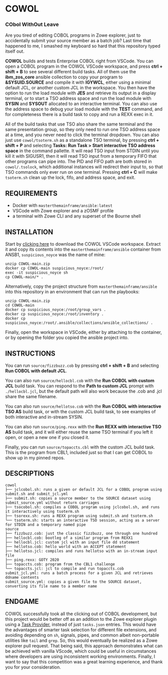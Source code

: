 # COWOL
### CObol WithOut Leave
Are you tired of editing COBOL programs in Zowe explorer, just to accidentally submit your source member as a batch job? Last time that happened to me, I smashed my keyboard so hard that this repository typed itself out.

**COWOL** builds and tests Enterprise COBOL right from VSCode. You can open a COBOL program in the COWOL VSCode workspace, and press **ctrl + shift + B** to see several different build tasks. All of them use the **ibm_zos_core** ansible collection to copy your program to **&SYSUID.SOURCE** and compile it with **IGYWCL**, either using a minimal default JCL, or another custom JCL in the workspace. You then have the option to run the load module with **JES** and retrieve its output in a display terminal, or to start a TSO address space and run the load module with **SYSIN** and **SYSOUT** allocated to an interactive terminal. You can also use the address space to debug your load module with the **TEST** command, and for completeness there is a build task to copy and run a REXX exec in it.

All of the build tasks that use TSO also share the same terminal and the same presentation group, so they only need to run one TSO address space at a time, and you never need to click the terminal dropdown. You can also just use `cowol/tsoterm.sh` as a standalone TSO terminal, by pressing **ctrl + shift + P** and selecting **Tasks: Run Task > Start interactive TSO address space** in the command pallette. It will read TSO input from STDIN until you kill it with SIGUSR1, then it will read TSO input from a temporary FIFO that other programs can pipe into. The PID and FIFO path are both stored in `cowol/.tsolock`, which additional instances will redirect their input to, so that TSO commands only ever run on one terminal. Pressing **ctrl + C** will make `tsoterm.sh` clean up the lock, fifo, and address space, and exit.

## REQUIREMENTS
- Docker with `masterthemainframe/ansible:latest`
- VSCode with Zowe explorer and a zOSMF profile
- a terminal with Zowe CLI and any superset of the Bourne shell

## INSTALLATION
Start by [clicking here](https://github.com/mayhd3/COWOL/archive/main.zip) to download the COWOL VSCode workspace. Extract it and copy its contents into the `masterthemainframe/ansible` container from ANSB1, `suspicious_noyce` was the name of mine:

```
unzip COWOL-main.zip
docker cp COWOL-main suspicious_noyce:/root/
exec -it suspicious_noyce sh
cp COWOL-main/* .
```

Alternatively, copy the project structure from `masterthemainframe/ansible` into this repository in an environment that can run the playbooks:

```
unzip COWOL-main.zip
cd COWOL-main
docker cp suspicious_noyce:/root/group_vars .
docker cp suspicious_noyce:/root/inventory .
docker cp suspicious_noyce:/root/.ansible/collections/ansible_collections/ .
```

Finally, open the workspace in VSCode, either by attaching to the container, or by opening the folder you copied the ansible project into.

## INSTRUCTIONS
You can run `source/fizzbuzz.cob` by pressing **ctrl + shift + B** and selecting **Run COBOL with default JCL**.

You can also run `source/hellocbl.cob` with the **Run COBOL with custom JCL** build task. You can respond to the **Path to custom JCL** prompt with `./hellocbl.jcl`, but the default path will also work because the .cob and .jcl share the same filename.

You can also run `source/hellotso.cob` with the **Run COBOL with interactive TSO AS** build task, or with the custom JCL build task, to see examples of both interactive and in-stream SYSIN.

You can also run `source/ping.rexx` with the **Run REXX with interactive TSO AS** build task, and it will either reuse the same TSO terminal if you left it open, or open a new one if you closed it.

Finally, you can run `source/topaccts.cbl` with the custom JCL build task. This is the program from CBL1, included just so that I can get COBOL to show up in my pinned repos.

## DESCRIPTIONS

```
cowol
├── jclcobol.sh: runs a given or default JCL for a COBOL program using submit.sh and submit_jcl.yml
├── submit.sh: copies a source member to the SOURCE dataset using submit_source.yml without return carriages
├── tsocobol.sh: compiles a COBOL program using jclcobol.sh, and runs it interactively using tsoterm.sh
├── tsorexx.sh: runs a REXX program using submit.sh and tsoterm.sh
└── tsoterm.sh: starts an interactive TSO session, acting as a server for STDIN and a temporary named pipe
source
├── fizzbuzz.cob: just the classic fizzbuzz, one through one hundred
├── hellocbl.cob: bootleg of a similar program from REXX1
├── hellocbl.jcl: custom jcl with an input file dd statement
├── hellotso.cob: hello world with an ACCEPT statement
├── hellotso.jcl: compiles and runs hellotso with an in-stream input file
├── ping.rexx: GOTY 2020
├── topaccts.cob: program from the CBL1 challenge
└── topaccts.jcl: jcl to compile and run topaccts.cob
submit_jcl.yml: runs a batch process for a given JCL and retrieves ddname contents
submit_source.yml: copies a given file to the SOURCE dataset, converting its file name to a member name
```
## ENDGAME
COWOL successfully took all the clicking out of COBOL development, but this project would be better off as an addition to the Zowe explorer plugin using a [Task Provider](https://code.visualstudio.com/api/extension-guides/task-provider), instead of just `tasks.json` entries. This would have the advantages of smarter task selection for different file extensions, and avoiding depending on `sh`, signals, pipes, and common albeit non-portable utilities like `tail` and `grep`. So, this would eventually be realized as a Zowe explorer pull request. That being said, this approach demonstrates what can be achieved with vanilla VScode, which could be useful in circumstances where developers are using inconsistent working environments. Finally, I want to say that this competition was a great learning experience, and thank you for your consideration.
